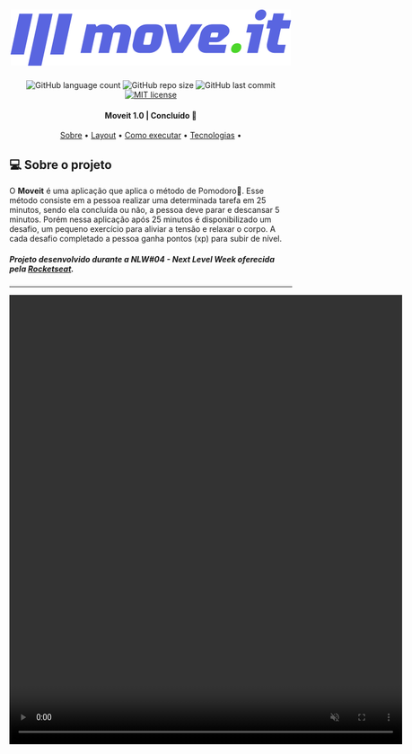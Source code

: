 <h1 align="center">
  <img src="./public/logo-full.svg"/>
</h1>
<p align="center">
  <a>
    <img alt="GitHub language count" src="https://img.shields.io/github/languages/count/joaovitorJS/nlw-04-moveit">
  </a>
  <a>
    <img alt="GitHub repo size" src="https://img.shields.io/github/repo-size/joaovitorJS/nlw-04-moveit">
  </a>
  <a>
    <img alt="GitHub last commit" src="https://img.shields.io/github/last-commit/joaovitorJS/nlw-04-moveit">
  </a>
  <a href="https://lbesson.mit-license.org/" target="_blank">
    <img alt="MIT license" src="https://img.shields.io/badge/License-MIT-blue.svg">
  </a>
</p>

<h4 align="center"> 
 Moveit 1.0 | Concluído 🚀 
</h4>

<p align="center">
 <a href="#-sobre-o-projeto">Sobre</a> •
 <a href="#-layout">Layout</a> • 
 <a href="#-como-executar-o-projeto">Como executar</a> • 
 <a href="#-tecnologias">Tecnologias</a> •
</p>

## 💻 Sobre o projeto
O **Moveit** é uma aplicação que aplica o método de Pomodoro🍎. Esse método consiste em a pessoa realizar uma determinada tarefa em 25 minutos, sendo ela concluída ou não, a pessoa deve parar e descansar 5 minutos.
Porém nessa aplicação após 25 minutos é disponibilizado um desafio, um pequeno exercício para aliviar a tensão e relaxar o corpo. A cada desafio completado a pessoa ganha pontos (xp) para subir de nível.
<br>
##### Projeto desenvolvido durante a **NLW#04 - Next Level Week** oferecida pela [Rocketseat](https://rocketseat.com.br/).

---

<div>
  <video src="./public/plus/howUse.mp4" autoplay muted style="width: 700px; height: 800px">
  </video>
</div>
